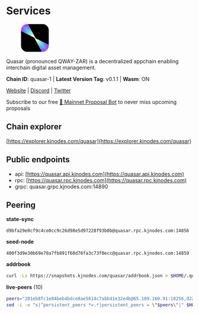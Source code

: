 # Services

<figure><img src="https://raw.githubusercontent.com/kj89/cosmos-images/main/logos/quasar.png" alt=""><figcaption></figcaption></figure>

Quasar (pronounced QWAY-ZAR) is a decentralized  appchain enabling interchain digital asset management.

**Chain ID**: quasar-1 | **Latest Version Tag**: v0.1.1 | **Wasm**: ON

[Website](https://www.quasar.fi) | [Discord](https://discord.gg/quasarfi) | [Twitter](https://twitter.com/QuasarFi)



Subscribe to our free [🤖 Mainnet Proposal Bot](https://t.me/kjnodes_proposal_bot) to never miss upcoming proposals


## Chain explorer
[https://explorer.kjnodes.com/quasar](https://explorer.kjnodes.com/quasar)

## Public endpoints

* api: [https://quasar.api.kjnodes.com](https://quasar.api.kjnodes.com)
* rpc: [https://quasar.rpc.kjnodes.com](https://quasar.rpc.kjnodes.com)
* grpc: quasar.grpc.kjnodes.com:14890

## Peering

**state-sync**

```text
d9bfa29e0cf9c4ce0cc9c26d98e5d97228f93b0b@quasar.rpc.kjnodes.com:14856
```

**seed-node**

```text
400f3d9e30b69e78a7fb891f60d76fa3c73f0ecc@quasar.rpc.kjnodes.com:14859
```

**addrbook**
```bash
curl -Ls https://snapshots.kjnodes.com/quasar/addrbook.json > $HOME/.quasarnode/config/addrbook.json
```

**live-peers** (10)
```bash
peers="201eb8fc1e84beb4bdce8ae5614c7abb41e32edb@65.109.160.91:18256,d2247f7b919f0781c90ee61958d7044665a22d38@169.155.169.84:26656,5a111b281852be31838ecf1202e59981e618355e@89.116.31.95:18256,fd0bd2366d5941580042cfc6444b9aea12363764@5.78.95.218:26656,a286b35c9e9626cc7b780120ebe4afa883c059ce@144.76.40.53:18256,bccdc6cb3a0785bf3ee65d98c38bdd62bb843285@141.95.157.139:18256,bbf8c1562c20726a436f1c1476ad49e560ca179b@51.89.190.33:26656,d9bfa29e0cf9c4ce0cc9c26d98e5d97228f93b0b@65.109.88.38:14856,1993e3bee8826be9fd617720eebe83f826a8ebcf@51.89.7.235:26647,8688b59432d98b6ded8bed01c3c29d4892ae6e4f@38.146.3.149:18256"
sed -i -e "s|^persistent_peers *=.*|persistent_peers = \"$peers\"|" $HOME/.quasarnode/config/config.toml
```
